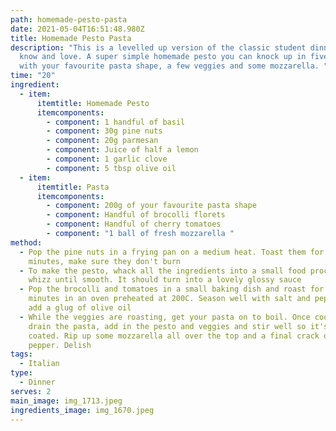 ```yaml
---
path: homemade-pesto-pasta
date: 2021-05-04T16:51:48.980Z
title: Homemade Pesto Pasta
description: "This is a levelled up version of the classic student dinner we all
  know and love. A super simple homemade pesto you can knock up in five minutes
  with your favourite pasta shape, a few veggies and some mozzarella. "
time: "20"
ingredient:
  - item:
      itemtitle: Homemade Pesto
      itemcomponents:
        - component: 1 handful of basil
        - component: 30g pine nuts
        - component: 20g parmesan
        - component: Juice of half a lemon
        - component: 1 garlic clove
        - component: 5 tbsp olive oil
  - item:
      itemtitle: Pasta
      itemcomponents:
        - component: 200g of your favourite pasta shape
        - component: Handful of brocolli florets
        - component: Handful of cherry tomatoes
        - component: "1 ball of fresh mozzarella "
method:
  - Pop the pine nuts in a frying pan on a medium heat. Toast them for around 5
    minutes, make sure they don't burn
  - To make the pesto, whack all the ingredients into a small food processor and
    whizz until smooth. It should turn into a lovely glossy sauce
  - Pop the brocolli and tomatoes in a small baking dish and roast for 15
    minutes in an oven preheated at 200C. Season well with salt and pepper and
    add a glug of olive oil
  - While the veggies are roasting, get your pasta on to boil. Once cooked,
    drain the pasta, add in the pesto and veggies and stir well so it's all
    coated. Rip up some mozzarella all over the top and a final crack of black
    pepper. Delish
tags:
  - Italian
type:
  - Dinner
serves: 2
main_image: img_1713.jpeg
ingredients_image: img_1670.jpeg
---
```

